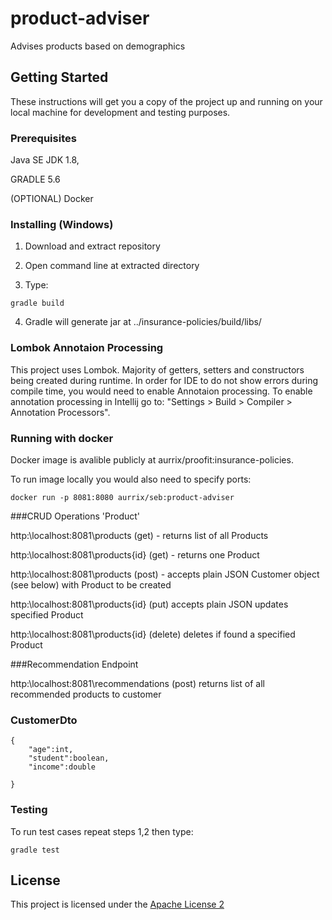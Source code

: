 # product-adviser
Advises products based on demographics

## Getting Started

These instructions will get you a copy of the project up and running on your local machine for development and testing purposes.

### Prerequisites

Java SE JDK 1.8,

GRADLE 5.6

(OPTIONAL) Docker

### Installing (Windows)

1. Download and extract repository

2. Open command line at extracted directory

3. Type:
```
gradle build
```
4. Gradle will generate jar at ../insurance-policies/build/libs/

### Lombok Annotaion Processing

This project uses Lombok. Majority of getters, setters and constructors being created during runtime. In order for IDE to do not show errors during compile time, you would need to enable Annotaion processing. To enable annotation processing in Intellij go to: "Settings > Build > Compiler > Annotation Processors".

### Running with docker
Docker image is avalible publicly at aurrix/proofit:insurance-policies. 

To run image locally you would also need to specify ports:
```
docker run -p 8081:8080 aurrix/seb:product-adviser
```

###CRUD Operations 'Product'

http:\\localhost:8081\products (get) - returns list of all Products

http:\\localhost:8081\products\{id} (get) - returns one Product

http:\\localhost:8081\products (post) - accepts plain JSON Customer object (see below) with Product to be created

http:\\localhost:8081\products\{id} (put) accepts plain JSON updates specified Product

http:\\localhost:8081\products\{id} (delete) deletes if found a specified Product

###Recommendation Endpoint

http:\\localhost:8081\recommendations (post) returns list of all recommended products to customer

### CustomerDto
```
{
	"age":int,
	"student":boolean,
	"income":double
	
}
```
### Testing

To run test cases repeat steps 1,2 then type:
```
gradle test
```
## License

This project is licensed under the [Apache License 2](https://www.apache.org/licenses/LICENSE-2.0)
